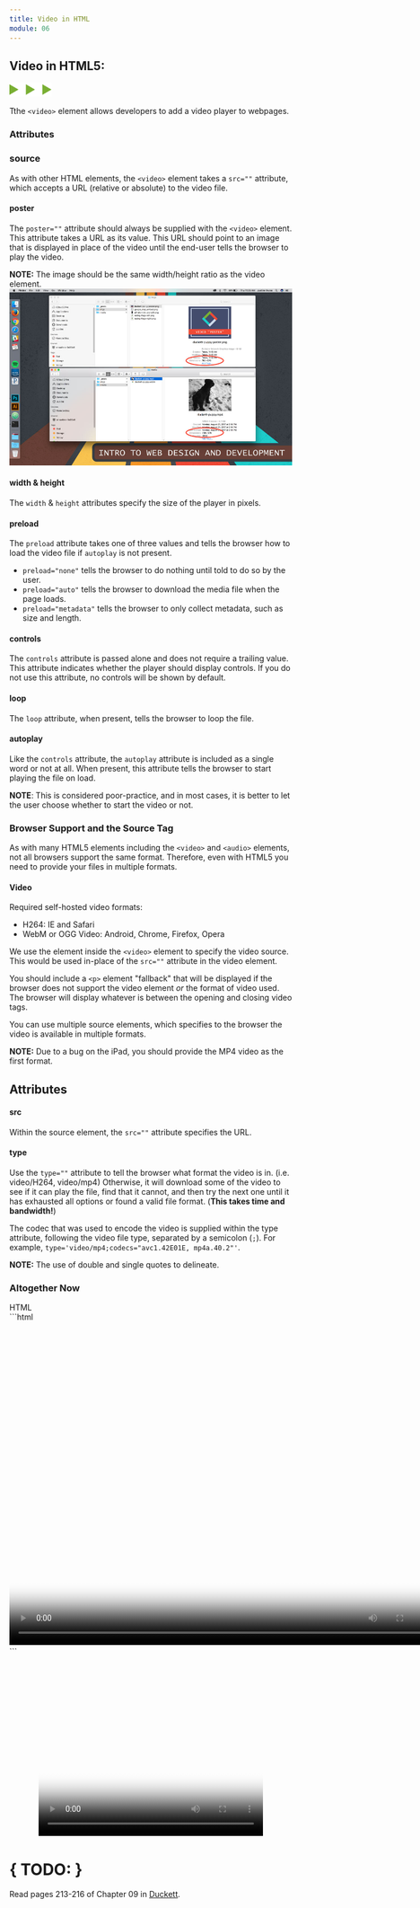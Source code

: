 ```yaml
---
title: Video in HTML
module: 06
---
```


## Video in HTML5:
<img src="./../../../img/arrow-divider.svg" style="width: 75px; border: none;" />

Tthe `<video>` element allows developers to add a video player to webpages.

### Attributes

### source

As with other HTML elements, the `<video>` element takes a `src=""` attribute, which accepts a URL (relative or absolute) to the video file.

#### poster

The `poster=""` attribute should always be supplied with the `<video>` element. This attribute takes a URL as its value. This URL should point to an image that is displayed in place of the video until the end-user tells the browser to play the video.

**NOTE:** The image should be the same width/height ratio as the video element.
![Image of matching video and video poster sizes](../imgs/video-poster-sizing.png)

#### width & height
The `width` & `height` attributes specify the size of the player in pixels.

#### preload

The `preload` attribute takes one of three values and tells the browser how to load the video file if `autoplay` is not present.

- `preload="none"` tells the browser to do nothing until told to do so by the user.
- `preload="auto"` tells the browser to download the media file when the page loads.
- `preload="metadata"` tells the browser to only collect metadata, such as size and length.

#### controls
The `controls` attribute is passed alone and does not require a trailing value. This attribute indicates whether the player should display controls. If you do not use this attribute, no controls will be shown by default.

#### loop

The `loop` attribute, when present, tells the browser to loop the file.

#### autoplay

Like the `controls` attribute, the `autoplay` attribute is included as a single word or not at all. When present, this attribute tells the browser to start playing the file on load.

**NOTE**: This is considered poor-practice, and in most cases, it is better to let the user choose whether to start the video or not.


### Browser Support and the Source Tag

As with many HTML5 elements including the `<video>` and `<audio>` elements, not all browsers support the same format. Therefore, even with HTML5 you need to provide your files in multiple formats.

#### Video
Required self-hosted video formats:

- H264: IE and Safari
- WebM or OGG Video: Android, Chrome, Firefox, Opera

We use the <source /> element inside the `<video>` element to specify the video source. This would be used in-place of the `src=""` attribute in the video element.

You should include a `<p>` element "fallback" that will be displayed if the browser does not support the video element _or_ the format of video used. The browser will display whatever is between the opening and closing video tags.

You can use multiple source elements, which specifies to the browser the video is available in multiple formats.

**NOTE:** Due to a bug on the iPad, you should provide the MP4 video as the first format.


## Attributes

#### src

Within the source element, the `src=""` attribute specifies the URL.

#### type

Use the `type=""` attribute to tell the browser what format the video is in. (i.e. video/H264, video/mp4) Otherwise, it will download some of the video to see if it can play the file, find that it cannot, and then try the next one until it has exhausted all options or found a valid file format. (**This takes time and bandwidth!**)

The codec that was used to encode the video is supplied within the type attribute, following the video file type, separated by a semicolon (`;`). For example, `type='video/mp4;codecs="avc1.42E01E, mp4a.40.2"'`.

**NOTE:** The use of double and single quotes to delineate.


### Altogether Now

<div id="code-heading">HTML</div>
```html
<video poster="../imgs/duckett-puppy-poster.png" width="768" height="576" preload controls loop>
	<source src="media/ducket-puppy.mp4" type='video/mp4;codecs="avc1.42E01E, mp4a.40.2"' />
	<source src="media/duckett-puppy.webm" type='video/webm;codecs="vp8, vorbis"' />
	<p>A video of a puppy playing in the snow.</p>
</video>
```

<div class="displayed_code_example">
<center>
<video poster="../imgs/duckett-puppy-poster.png" width="400" height="320" preload controls loop>
	<source src="../media/duckett-puppy.mp4" type='video/mp4;codecs="avc1.42E01E, mp4a.40.2"' />
	<source src="../media/duckett-puppy.webm" type='video/webm;codecs="vp8, vorbis"' />
	<p>A video of a puppy playing in the snow.</p>
</video>
</center>
</div>


# { TODO: }
Read pages 213-216 of Chapter 09 in [Duckett](https://github.com/Media-Ed-Online/intro-web-dev/issues/3).
